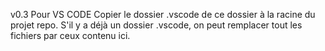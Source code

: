 v0.3
Pour VS CODE
Copier le dossier .vscode de ce dossier à la racine du projet repo. S'il y a déjà un dossier .vscode, on peut remplacer tout les fichiers par ceux contenu ici.